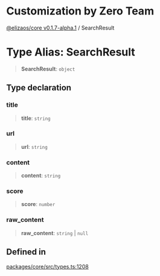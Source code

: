 # Customization by Zero Team

[@elizaos/core v0.1.7-alpha.1](../index.md) / SearchResult

# Type Alias: SearchResult

> **SearchResult**: `object`

## Type declaration

### title

> **title**: `string`

### url

> **url**: `string`

### content

> **content**: `string`

### score

> **score**: `number`

### raw\_content

> **raw\_content**: `string` \| `null`

## Defined in

[packages/core/src/types.ts:1208](https://github.com/elizaOS/eliza/blob/main/packages/core/src/types.ts#L1208)

